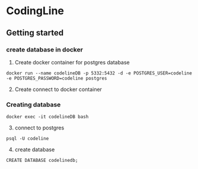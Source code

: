 # CodingLine

## Getting started
### create database in docker

1. Create docker container for postgres database
```shell
docker run --name codelineDB -p 5332:5432 -d -e POSTGRES_USER=codeline -e POSTGRES_PASSWORD=codeline postgres
```

2. Create connect to docker container
### Creating database
```shell
docker exec -it codelineDB bash
```

3. connect to postgres
```shell
psql -U codeline
```

4. create database
```shell
CREATE DATABASE codelinedb;
```








